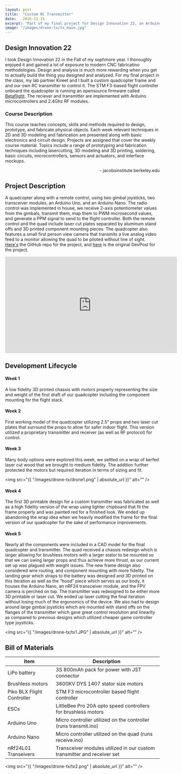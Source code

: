 ```yaml
---
layout: post
title:  "Custom RC Transmitter"
date:   2016-12-15
excerpt: "Part of my final project for Design Innovation 22, an Arduino driven RC Transmitter."
image: "/images/drone-tx/tx_main.jpg"
---
```


## Design Innovation 22
I took Design Innovation 22 in the Fall of my sophmore year. I thoroughly enjoyed it and gained a lot of exposure to modern CNC fabricatino methodologies. Design and analysis is much more rewarding when you get to actually build the thing you designed and analyzed. For my final project in the class, my lab partner Kireet and I built a custom quadcopter frame and and our own RC transmitter to control it. The STM F3-based flight controller onboard the quadcopter is running an opensource firmware called <a href="https://github.com/betaflight/betaflight">Betaflight</a>. The reciever and transmitter are implemented with Arduino microcontrollers and 2.4Ghz RF modules. 

### Course Description
<div class="box">
  	<p>
  		This course teaches concepts, skills and methods required to design, prototype, and fabricate physical objects. Each week relevant techniques in 2D and 3D modeling and fabrication are presented along with basic electronics and circuit design. Projects are assigned that cover the weekly course material. Topics include a range of prototyping and fabrication techniques including laser­cutting, 3D modeling and 3D printing, soldering, basic circuits, microcontrollers, sensors and actuators, and interface mockups.
  	</p>
  	<p style="text-align:right">
  		- jacobsinstitute.berkeley.edu
  	</p>
</div>

## Project Description

A quadcopter along with a remote control, using two gimbal joysticks, two transceiver modules, an Arduino Uno, and an Arduino Nano. The radio control was implemented in house, we receive 2-axis potentiometer values from the gimbals, transmit them, map them to PWM microsecond values, and generate a PPM signal to send to the flight controller. Both the remote control and the quad include laser cut plates separated by aluminum stand offs and 3D printed component mounting pieces. The quadcopter also features a small first person view camera that transmits a live analog video feed to a monitor allowing the quad to be piloted without line of sight. <a href="https://github.com/treyfortmuller/Drone-Rx-Tx">Here's</a> the GitHub repo for the project, and <a href="https://devpost.com/software/drone-transmitter">here</a> is the original DevPost for the project.

<div class="video-wrapper">
	<div class="video-responsive">
		<iframe width="560" height="315" src="https://www.youtube.com/embed/jWmNdqT4Q9A?rel=0" frameborder="0" gesture="media" allow="encrypted-media" allowfullscreen></iframe>
	</div>
</div>

## Development Lifecycle

#### Week 1

A low fidelity 3D printed chassis with motors properly representing the size and weight of the first draft of our quadcopter including the component mounting for the flight stack.

#### Week 2

First working model of the quadcopter utilizing 2.5” props and two laser cut plates that surround the props to allow for safer indoor flight. This version utilized a proprietary transmitter and receiver (as well as RF protocol) for control.

#### Week 3

Many body options were explored this week, we settled on a wrap of kerfed laser cut wood that we brought to medium fidelity. The addition further protected the motors but required iteration in terms of sizing and fit.

<span class="image main"><img src="{{ "/images/drone-tx/drone1.png" | absolute_url }}" alt="" /></span>

#### Week 4

The first 3D printable design for a custom transmitter was fabricated as well as a high fidelity version of the wrap using lighter chipboard that fit the frame properly and was painted red for a finished look. We ended up abandoning the wrap idea when we heavily modified the frame for the final version of our quadcopter for the sake of performance improvements.

#### Week 5

Nearly all the components were included in a CAD model for the final quadcopter and transmitter. The quad received a chassis redesign which is larger allowing for brushless motors with a larger stator to be mounted so that we can swing larger props and thus achieve more thrust, as our current set up was plagued with weight issues. The new frame design also considered wire routing, and component mounting with more fidelity. The landing gear which straps to the battery was designed and 3D printed on this iteration as well as the “hood” piece which serves as our body, it houses the Arduino Nano, an nRF24 transceiver module, and the FPV camera is perched on top. The transmitter was redesigned to be either more 3D printable or laser cut. We ended up laser cutting the final iteration without losing much of the ergonomics of the device. We also had to design around large gimbal joysticks which are mounted with stand offs on the flanges of the transmitter which gave great control resolution and linearity as compared to previous designs which utilized cheaper game controller type joysticks.

<span class="image main"><img src="{{ "/images/drone-tx/tx1.JPG" | absolute_url }}" alt="" /></span>

## Bill of Materials
<div class="table-wrapper">
	<table>
		<thead>
			<tr>
				<th>Item</th>
				<th>Description</th>
			</tr>
		</thead>
		<tbody>
			<tr>
				<td>LiPo battery</td>
				<td>3S 800mAh pack for power with JST connector</td>
			</tr>
			<tr>
				<td>Brushless motors</td>
				<td>3600KV DYS 1407 stator size motors</td>
			</tr>
			<tr>
				<td>Piko BLX Flight Controller</td>
				<td>STM F3 microcontroller based flight controller</td>
			</tr>
			<tr>
				<td>ESCs</td>
				<td>LittleBee Pro 20A opto speed controllers for brushless motors</td>
			</tr>
			<tr>
				<td>Arduino Uno</td>
				<td>Micro controller utilized on the controller (runs transmit.ino)</td>
			</tr>
			<tr>
				<td>Arduino Nano</td>
				<td>Micro controller utilized on the quad (runs receive.ino)</td>
			</tr>
			<tr>
				<td>nRf24L01 Transeivers</td>
				<td>Transceiver modules utilized in our custom transmitter and receiver set</td>
			</tr>
		</tbody>
	</table>
</div>

<span class="image main"><img src="{{ "/images/drone-tx/tx2.png" | absolute_url }}" alt="" /></span>




